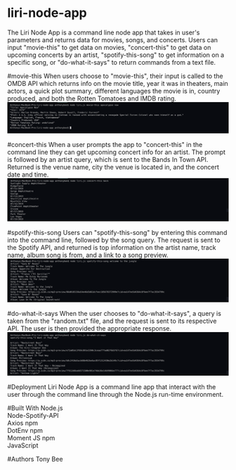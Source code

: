 # liri-node-app
The Liri Node App is a command line node app that takes in user's parameters and returns data for movies, songs, and concerts. Users can input "movie-this" to get data on movies, "concert-this" to get data on upcoming concerts by an artist, "spotify-this-song" to get information on a specific song, or "do-what-it-says" to return commands from a text file.

#movie-this
When users choose to "movie-this", their input is called to the OMDB API which returns info on the movie title, year it was in theaters, main actors, a quick plot summary, different languages the movie is in, country produced, and both the Rotten Tomatoes and IMDB rating.
![Movie-This](images/liri_movie_this.png)

#concert-this
When a user prompts the app to "concert-this" in the command line they can get upcoming concert info for an artist. The prompt is followed by an artist query, which is sent to the Bands In Town API. Returned is the venue name, city the venue is located in, and the concert date and time.
![Concert-This](images/liri_concert.png)

#spotify-this-song
Users can "spotify-this-song" by entering this command into the command line, followed by the song query. The request is sent to the Spotify API, and returned is top information on the artist name, track name, album song is from, and a link to a song preview.
![Spotify-This](images/liri_spotify.png)

#do-what-it-says
When the user chooses to "do-what-it-says", a query is taken from the "random.txt" file, and the request is sent to its respective API. The user is then provided the appropriate response.
![Spotify-This](images/liri_do_what.png)

#Deployment
Liri Node App is a command line app that interact with the user through the command line through the Node.js run-time environment.


#Built With
Node.js <br>
Node-Spotify-API <br>
Axios npm <br>
DotEnv npm <br>
Moment JS npm <br>
JavaScript

#Authors
Tony Bee